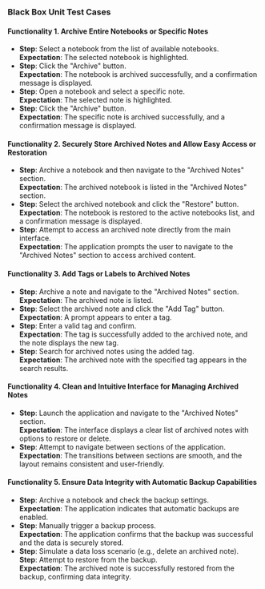 ### Black Box Unit Test Cases  

#### Functionality 1. Archive Entire Notebooks or Specific Notes
- **Step**: Select a notebook from the list of available notebooks.  
  **Expectation**: The selected notebook is highlighted.  
- **Step**: Click the "Archive" button.  
  **Expectation**: The notebook is archived successfully, and a confirmation message is displayed.  
- **Step**: Open a notebook and select a specific note.  
  **Expectation**: The selected note is highlighted.  
- **Step**: Click the "Archive" button.  
  **Expectation**: The specific note is archived successfully, and a confirmation message is displayed.

#### Functionality 2. Securely Store Archived Notes and Allow Easy Access or Restoration
- **Step**: Archive a notebook and then navigate to the "Archived Notes" section.  
  **Expectation**: The archived notebook is listed in the "Archived Notes" section.  
- **Step**: Select the archived notebook and click the "Restore" button.  
  **Expectation**: The notebook is restored to the active notebooks list, and a confirmation message is displayed.  
- **Step**: Attempt to access an archived note directly from the main interface.  
  **Expectation**: The application prompts the user to navigate to the "Archived Notes" section to access archived content.

#### Functionality 3. Add Tags or Labels to Archived Notes
- **Step**: Archive a note and navigate to the "Archived Notes" section.  
  **Expectation**: The archived note is listed.  
- **Step**: Select the archived note and click the "Add Tag" button.  
  **Expectation**: A prompt appears to enter a tag.  
- **Step**: Enter a valid tag and confirm.  
  **Expectation**: The tag is successfully added to the archived note, and the note displays the new tag.  
- **Step**: Search for archived notes using the added tag.  
  **Expectation**: The archived note with the specified tag appears in the search results.

#### Functionality 4. Clean and Intuitive Interface for Managing Archived Notes
- **Step**: Launch the application and navigate to the "Archived Notes" section.  
  **Expectation**: The interface displays a clear list of archived notes with options to restore or delete.  
- **Step**: Attempt to navigate between sections of the application.  
  **Expectation**: The transitions between sections are smooth, and the layout remains consistent and user-friendly.

#### Functionality 5. Ensure Data Integrity with Automatic Backup Capabilities
- **Step**: Archive a notebook and check the backup settings.  
  **Expectation**: The application indicates that automatic backups are enabled.  
- **Step**: Manually trigger a backup process.  
  **Expectation**: The application confirms that the backup was successful and the data is securely stored.  
- **Step**: Simulate a data loss scenario (e.g., delete an archived note).  
  **Step**: Attempt to restore from the backup.  
  **Expectation**: The archived note is successfully restored from the backup, confirming data integrity.